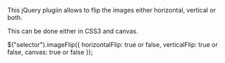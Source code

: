 This jQuery plugiin allows to flip the images either horizontal, vertical or both. 

This can be done either in CSS3 and canvas.

$("selector").imageFlip({
    horizontalFlip: true or false,
    verticalFlip: true or false,
    canvas: true or false
});
